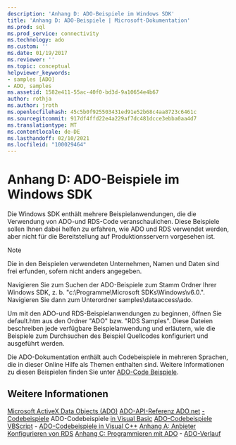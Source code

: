 ```yaml
---
description: 'Anhang D: ADO-Beispiele im Windows SDK'
title: 'Anhang D: ADO-Beispiele | Microsoft-Dokumentation'
ms.prod: sql
ms.prod_service: connectivity
ms.technology: ado
ms.custom: ''
ms.date: 01/19/2017
ms.reviewer: ''
ms.topic: conceptual
helpviewer_keywords:
- samples [ADO]
- ADO, samples
ms.assetid: 1582e411-55ac-40f0-bd3d-9a10654e4b67
author: rothja
ms.author: jroth
ms.openlocfilehash: 45c5b0f925503431ed91e52b68c4aa8723c6461c
ms.sourcegitcommit: 917df4ffd22e4a229af7dc481dcce3ebba0aa4d7
ms.translationtype: MT
ms.contentlocale: de-DE
ms.lasthandoff: 02/10/2021
ms.locfileid: "100029464"
---
```

# <a name="appendix-d-ado-samples-in-the-windows-sdk"></a>Anhang D: ADO-Beispiele im Windows SDK
Die Windows SDK enthält mehrere Beispielanwendungen, die die Verwendung von ADO-und RDS-Code veranschaulichen. Diese Beispiele sollen Ihnen dabei helfen zu erfahren, wie ADO und RDS verwendet werden, aber nicht für die Bereitstellung auf Produktionsservern vorgesehen ist.

> [!NOTE]
>  Die in den Beispielen verwendeten Unternehmen, Namen und Daten sind frei erfunden, sofern nicht anders angegeben.

 Navigieren Sie zum Suchen der ADO-Beispiele zum Stamm Ordner Ihrer Windows SDK, z. b. "c:\Programme\Microsoft SDKs\Windows\v6.0.". Navigieren Sie dann zum Unterordner samples\dataaccess\ado.

 Um mit den ADO-und RDS-Beispielanwendungen zu beginnen, öffnen Sie default.htm aus den Ordner "ADO" bzw. "RDS Samples". Diese Dateien beschreiben jede verfügbare Beispielanwendung und erläutern, wie die Beispiele zum Durchsuchen des Beispiel Quellcodes konfiguriert und ausgeführt werden.

 Die ADO-Dokumentation enthält auch Codebeispiele in mehreren Sprachen, die in dieser Online Hilfe als Themen enthalten sind. Weitere Informationen zu diesen Beispielen finden Sie unter [ADO-Code Beispiele](../../reference/ado-api/ado-code-examples.md).

## <a name="see-also"></a>Weitere Informationen
 [Microsoft ActiveX Data Objects (ADO)](../../microsoft-activex-data-objects-ado.md) [ADO-API-Referenz ADO.net](../../reference/ado-api/ado-api-reference.md) [-Codebeispiele](../../reference/ado-api/ado-code-examples.md) ADO-Codebeispiele [in Visual Basic](../../reference/ado-api/ado-code-examples-in-visual-basic.md) [ADO-Codebeispiele VBScript](../../reference/ado-api/ado-code-examples-vbscript.md) - [ADO-Codebeispiele in Visual C++](../../reference/ado-api/ado-code-examples-in-visual-c.md) [Anhang A: Anbieter](./appendix-a-providers.md) [Konfigurieren von RDS](../remote-data-service/configuring-rds.md) [Anhang C: Programmieren mit ADO](./appendix-c-programming-with-ado.md) - [ADO-Verlauf](../ado-history.md)